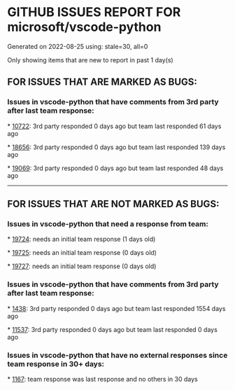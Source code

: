 
# GITHUB ISSUES REPORT FOR microsoft/vscode-python


Generated on 2022-08-25 using: stale=30, all=0


Only showing items that are new to report in past 1 day(s)


## FOR ISSUES THAT ARE MARKED AS BUGS:


### Issues in vscode-python that have comments from 3rd party after last team response:


\* [10722](https://github.com/microsoft/vscode-python/issues/10722 "Debugging test in VS Code does not work"): 3rd party responded 0 days ago but team last responded 61 days ago

\* [18656](https://github.com/microsoft/vscode-python/issues/18656 "Pytest discovery stuck in Output panel"): 3rd party responded 0 days ago but team last responded 139 days ago

\* [19069](https://github.com/microsoft/vscode-python/issues/19069 "Pytest fails to use the correct conda environment path for testing"): 3rd party responded 0 days ago but team last responded 48 days ago

---

## FOR ISSUES THAT ARE NOT MARKED AS BUGS:


### Issues in vscode-python that need a response from team:


\* [19724](https://github.com/microsoft/vscode-python/issues/19724 "Pytest node issue during test discovery "): needs an initial team response (1 days old)

\* [19725](https://github.com/microsoft/vscode-python/issues/19725 "Pytest does not correctly activate conda environment when running tests in debug mode"): needs an initial team response (0 days old)

\* [19727](https://github.com/microsoft/vscode-python/issues/19727 "Multiprocess Debugger Fails to Launch"): needs an initial team response (0 days old)

### Issues in vscode-python that have comments from 3rd party after last team response:


\* [1438](https://github.com/microsoft/vscode-python/issues/1438 "Support the &quot;Info&quot; category for flake8"): 3rd party responded 0 days ago but team last responded 1554 days ago

\* [11537](https://github.com/microsoft/vscode-python/issues/11537 "MyPy should receive the python interpreter used in the project"): 3rd party responded 0 days ago but team last responded 0 days ago

### Issues in vscode-python that have no external responses since team response in 30+ days:


\* [1167](https://github.com/microsoft/vscode-python/issues/1167 "Select pyenv environment based on folder .python-version file"): team response was last response and no others in 30 days

